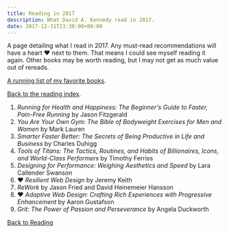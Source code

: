 ```yaml
---
title: Reading in 2017
description: What David A. Kennedy read in 2017.
date: 2017-12-31T23:30:00+00:00
---
```


A page detailing what I read in 2017. Any must-read recommendations will have a heart &hearts; next to them. That means I could see myself reading it again. Other books may be worth reading, but I may not get as much value out of rereads.

[A running list of my favorite books](/reading/favorites/).

[Back to the reading index](/reading/).

1. _Running for Health and Happiness: The Beginner's Guide to Faster, Pain-Free Running_ by Jason Fitzgerald
2. _You Are Your Own Gym: The Bible of Bodyweight Exercises for Men and Women_ by Mark Lauren
3. _Smarter Faster Better: The Secrets of Being Productive in Life and Business_ by Charles Duhigg
4. _Tools of Titans: The Tactics, Routines, and Habits of Billionaires, Icons, and World-Class Performers_ by Timothy Ferriss
5. _Designing for Performance: Weighing Aesthetics and Speed_ by Lara Callender Swanson
6. &hearts; _Resilient Web Design_ by Jeremy Keith
7. _ReWork_ by Jason Fried and David Heinemeier Hansson
8. &hearts; _Adaptive Web Design: Crafting Rich Experiences with Progressive Enhancement_ by Aaron Gustafson
9. _Grit: The Power of Passion and Perseverance_ by Angela Duckworth

[Back to Reading](/reading/)
